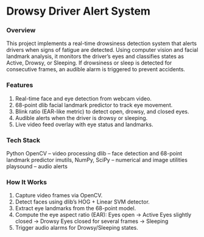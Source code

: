 # Drowsy Driver Alert System

### Overview
This project implements a real-time drowsiness detection system that alerts drivers when signs of fatigue are detected. Using computer vision and facial landmark analysis, it monitors the driver’s eyes and classifies states as Active, Drowsy, or Sleeping. If drowsiness or sleep is detected for consecutive frames, an audible alarm is triggered to prevent accidents.

### Features
1. Real-time face and eye detection from webcam video.
2. 68-point dlib facial landmark predictor to track eye movement.
3. Blink ratio (EAR-like metric) to detect open, drowsy, and closed eyes.
4. Audible alerts when the driver is drowsy or sleeping.
5. Live video feed overlay with eye status and landmarks.

### Tech Stack
Python
OpenCV – video processing
dlib – face detection and 68-point landmark predictor
imutils, NumPy, SciPy – numerical and image utilities
playsound – audio alerts

### How It Works
1. Capture video frames via OpenCV.
2. Detect faces using dlib’s HOG + Linear SVM detector.
3. Extract eye landmarks from the 68-point model.
4. Compute the eye aspect ratio (EAR):
    Eyes open → Active
    Eyes slightly closed → Drowsy
    Eyes closed for several frames → Sleeping
5. Trigger audio alarms for Drowsy/Sleeping states.
